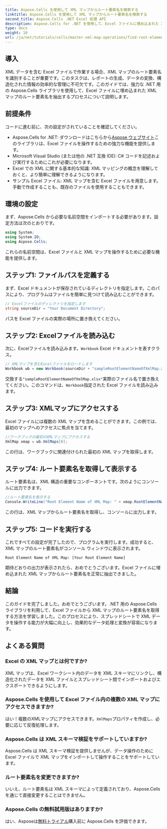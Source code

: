 ```yaml
---
title: Aspose.Cells を使用して XML マップからルート要素名を検索する
linktitle: Aspose.Cells を使用して XML マップからルート要素名を検索する
second_title: Aspose.Cells .NET Excel 処理 API
description: Aspose.Cells for .NET を使用して、Excel ファイルに埋め込まれた XML マップのルート要素名を効率的に取得する方法を説明します。このステップ バイ ステップ ガイドでは、Excel ドキュメントの読み込み手順を説明します。
type: docs
weight: 10
url: /ja/net/tutorials/cells/master-xml-map-operations/find-root-element-name-from-xml-map/
---
```

## 導入

XML データを含む Excel ファイルで作業する場合、XML マップのルート要素名を識別することが重要です。このタスクは、レポートの生成、データの変換、構造化された情報の効率的な管理に不可欠です。このガイドでは、強力な .NET 用の Aspose.Cells ライブラリを使用して、Excel ファイルに埋め込まれた XML マップのルート要素名を抽出するプロセスについて説明します。

## 前提条件

コードに進む前に、次の設定がされていることを確認してください。
- Aspose.Cells for .NET: ダウンロードはこちらから[Aspose ウェブサイト](https://releases.aspose.com/cells/net/)このライブラリは、Excel ファイルを操作するための強力な機能を提供します。
- Microsoft Visual Studio (または他の .NET 互換 IDE): C# コードを記述および実行するためにこれが必要になります。
- Excel での XML に関する基本的な知識: XML マッピングの概念を理解しておくと、より簡単に理解できるようになります。
- サンプル Excel ファイル: XML マップを含む Excel ファイルを用意します。手動で作成することも、既存のファイルを使用することもできます。

## 環境の設定
まず、Aspose.Cells から必要な名前空間をインポートする必要があります。設定方法は次のとおりです。

```csharp
using System;
using System.IO;
using Aspose.Cells;
```

これらの名前空間は、Excel ファイルと XML マップを操作するために必要な機能を提供します。

## ステップ1: ファイルパスを定義する
まず、Excel ドキュメントが保存されているディレクトリを指定します。このパスにより、プログラムはファイルを簡単に見つけて読み込むことができます。

```csharp
// Excelファイルのディレクトリを指定します
string sourceDir = "Your Document Directory";
```

パスを Excel ファイルの実際の場所に置き換えてください。

## ステップ2: Excelファイルを読み込む
次に、Excelファイルを読み込みます。`Workbook` Excel ドキュメントを表すクラス。

```csharp
// XMLマップを含むExcelファイルをロードします
Workbook wb = new Workbook(sourceDir + "sampleRootElementNameOfXmlMap.xlsx");
```

交換する`"sampleRootElementNameOfXmlMap.xlsx"`実際のファイル名で置き換えてください。このコマンドは、`Workbook`指定された Excel ファイルを読み込みます。

## ステップ3: XMLマップにアクセスする
Excel ファイルには複数の XML マップを含めることができます。この例では、最初のマップへのアクセスに焦点を当てます。

```csharp
//ワークブックの最初のXMLマップにアクセスする
XmlMap xmap = wb.XmlMaps[0];
```

この行は、ワークブックに関連付けられた最初の XML マップを取得します。

## ステップ4: ルート要素名を取得して表示する
ルート要素名は、XML 構造の重要なコンポーネントです。次のようにコンソールに出力できます。

```csharp
//ルート要素名を表示する
Console.WriteLine("Root Element Name of XML Map: " + xmap.RootElementName);
```

この行は、XML マップからルート要素名を取得し、コンソールに出力します。

## ステップ5: コードを実行する
これですべての設定が完了したので、プログラムを実行します。成功すると、XML マップのルート要素名がコンソール ウィンドウに表示されます。

```plaintext
Root Element Name of XML Map: [Your Root Element Name]
```

期待どおりの出力が表示されたら、おめでとうございます。Excel ファイルに埋め込まれた XML マップからルート要素名を正常に抽出できました。

## 結論
このガイドを完了しました。おめでとうございます。.NET 用の Aspose.Cells ライブラリを利用して、Excel ファイルから XML マップのルート要素名を取得する方法を学習しました。このプロセスにより、スプレッドシートで XML データを操作する能力が大幅に向上し、効果的なデータ処理と変換が容易になります。

## よくある質問

### Excel の XML マップとは何ですか?
XML マップは、Excel ワークシート内のデータを XML スキーマにリンクし、構造化されたデータを XML ファイルとスプレッドシート間でインポートおよびエクスポートできるようにします。

### Aspose.Cells を使用して Excel ファイル内の複数の XML マップにアクセスできますか?
はい！複数のXMLマップにアクセスできます。`XmlMaps`プロパティを作成し、必要に応じて反復処理します。

### Aspose.Cells は XML スキーマ検証をサポートしていますか?
Aspose.Cells は XML スキーマ検証を提供しませんが、データ操作のために Excel ファイルで XML マップをインポートして操作することをサポートしています。

### ルート要素名を変更できますか?
いいえ、ルート要素名は XML スキーマによって定義されており、Aspose.Cells を通じて直接変更することはできません。

### Aspose.Cells の無料試用版はありますか?
はい、Asposeは[無料トライアル](https://releases.aspose.com/)購入前に Aspose.Cells を評価できます。